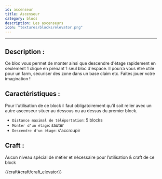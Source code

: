 ```yaml
---
id: ascenseur
title: Ascenseur
category: blocs
description: Les ascenseurs
icon: "textures/blocks/elevator.png"
---
```

___
## Description : 

Ce bloc vous permet de monter ainsi que descendre d'étage rapidement en seulement 1 clique en prenant 1 seul bloc d'espace. Il pourra vous être utile pour un farm, sécuriser des zone dans un base claim etc. Faites jouer votre imagination ! 

## Caractéristiques :

Pour l'utilisation de ce block il faut obligatoirement qu'il soit relier avec un autre ascenseur situer au dessous ou au dessus du premier block. 

- ``Distance maximal de téléportation``: 5 blocks 
- ``Monter d'un étage``: sauter 
- ``Descendre d'un étage``: s'accroupir 
 
## Craft :

Aucun niveau spécial de métier et nécessaire pour l’utilisation & craft de ce block 

{{craft#craft/craft_elevator}} 
